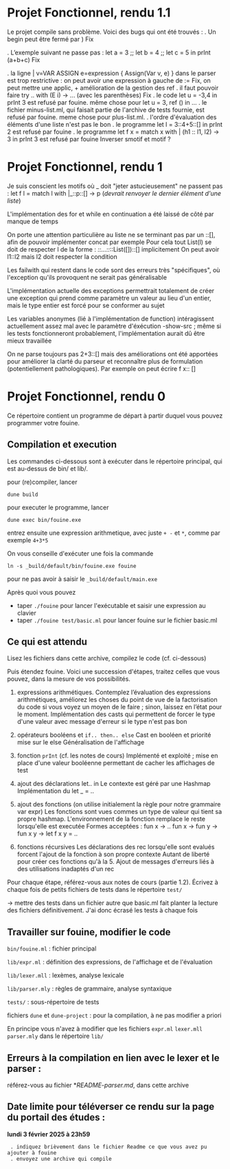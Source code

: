 # Projet Fonctionnel, rendu 1.1
Le projet compile sans problème. Voici des bugs qui ont été trouvés :
. Un begin peut être fermé par )
Fix

. L’exemple suivant ne passe pas :
let a = 3 ;;
let b = 4 ;;
let c = 5 in
prInt (a+b+c)
Fix

. la ligne     | v=VAR ASSIGN e=expression             { Assign(Var v, e) }
dans le parser est trop restrictive : on peut avoir une expression à gauche de :=
Fix, on peut mettre une applic, + amélioration de la gestion des ref
. il faut pouvoir faire try .. with (E i) -> ...    (avec les parenthèses)
Fix
. le code    let u = -3,4 in prInt 3    est refusé par fouine.
même chose pour let u = 3, ref () in ...
. le fichier minus-list.ml, qui faisait partie de l'archive de tests fournie, est refusé par fouine. meme chose pour plus-list.ml.
.  l'ordre d'évaluation des éléments d'une liste n'est pas le bon
. le programme    let l = 3::4+5::[] in prInt 2     est refusé par fouine
. le programme    let f x = match x with | (h1 :: l1, l2) -> 3 in prInt 3   est refusé par fouine
Inverser smotif et motif ?

# Projet Fonctionnel, rendu 1

Je suis conscient les motifs où _ doit "jeter astucieusement" ne passent pas :
let f l = match l with |_::p::[] -> p (*devrait renvoyer le dernier élément d'une liste*)

L'implémentation des for et while en continuation a été laissé de côté par manque de temps

On porte une attention particulière au liste ne se terminant pas par un ::[], afin de pouvoir implémenter concat par exemple
Pour cela tout List(l) se doit de respecter l de la forme : _::...::_::List([])::[] implicitement
On peut avoir l1::l2 mais l2 doit respecter la condition

Les failwith qui restent dans le code sont des erreurs très "spécifiques", où l'exception qu'ils provoquent ne serait pas généralisable

L'implémentation actuelle des exceptions permettrait totalement de créer une exception qui prend comme paramètre un valeur au lieu d'un entier, mais le type entier est forcé pour se conformer au sujet

Les variables anonymes (lié à l'implémentation de function) intéragissent actuellement assez mal avec le paramètre d'éxécution -show-src ; même si les tests fonctionneront probablement, l'implémentation aurait dû être mieux travaillée

On ne parse toujours pas 2+3::[] mais des améliorations ont été apportées pour améliorer la clarté du parseur et reconnaître plus de formulation (potentiellement pathologiques). Par exemple on peut écrire f x:: []


# Projet Fonctionnel, rendu 0

Ce répertoire contient un programme de départ à partir duquel vous pouvez programmer votre fouine.

## Compilation et execution

Les commandes ci-dessous sont à exécuter dans le répertoire principal, qui est au-dessus de bin/ et lib/.

pour (re)compiler, lancer
```
dune build
```

pour executer le programme, lancer
```
dune exec bin/fouine.exe
```

entrez ensuite une expression arithmetique, avec juste `+ -` et `*`, comme par exemple `4+3*5`



On vous conseille d'exécuter une fois la commande
```
ln -s _build/default/bin/fouine.exe fouine
```
pour ne pas avoir à saisir le `_build/default/main.exe`

Après quoi vous pouvez
- taper `./fouine` pour lancer l'exécutable et saisir une expression au clavier
- taper `./fouine test/basic.ml` pour lancer fouine sur le fichier basic.ml

## Ce qui est attendu

Lisez les fichiers dans cette archive, compilez le code (cf. ci-dessous)

Puis étendez fouine. Voici une succession d'étapes, traitez celles que vous pouvez, dans la mesure de vos possibilités.  

1. expressions arithmétiques. 
Contemplez l’évaluation des expressions arithmétiques, améliorez les choses du point de vue de la factorisation du code si vous voyez un moyen de le faire ; sinon, laissez en l’état pour le moment.
Implémentation des casts qui permettent de forcer le type d'une valeur avec message d'erreur si le type n'est pas bon
2. opérateurs booléens et `if.. then.. else`
Cast en booléen et priorité mise sur le else
Généralisation de l'affichage
3. fonction `prInt` (cf. les notes de cours)
Implémenté et exploité ; mise en place d'une valeur booléenne permettant de cacher les affichages de test
4. ajout des déclarations let.. in
Le contexte est géré par une Hashmap
Implémentation du let _ = ..

5. ajout des fonctions
(on utilise initialement la règle pour notre grammaire var expr)
Les fonctions sont vues commes un type de valeur qui tient sa propre hashmap. L'environnement de la fonction remplace le reste lorsqu'elle est executée
Formes acceptées :
fun x -> ..
fun x -> fun y ->
fun x y ->
let f x y = ..
6. fonctions récursives
Les déclarations des rec lorsqu'elle sont evalués forcent l'ajout de la fonction à son propre contexte
Autant de liberté pour créer ces fonctions qu'à la 5.
Ajout de messages d'erreurs liés à des utilisations inadaptés d'un rec

Pour chaque étape, référez-vous aux notes de cours (partie 1.2). 
Écrivez à chaque fois de petits fichiers de tests dans le répertoire `test/`

-> mettre des tests dans un fichier autre que basic.ml fait planter la lecture des fichiers définitivement. J'ai donc écrasé les tests à chaque fois

## Travailler sur fouine, modifier le code

`bin/fouine.ml` : fichier principal

`lib/expr.ml` : définition des expressions, de l'affichage et de l'évaluation

`lib/lexer.mll` : lexèmes, analyse lexicale

`lib/parser.mly` : règles de grammaire, analyse syntaxique

`tests/` : sous-répertoire de tests

fichiers `dune` et `dune-project` : pour la compilation, à ne pas modifier a priori

En principe vous n'avez à modifier que les fichiers
  `expr.ml`    `lexer.mll`    `parser.mly`
dans le répertoire `lib/`

## Erreurs à la compilation en lien avec le lexer et le parser :
   référez-vous au fichier **README-parser.md*, dans cette archive

## Date limite pour téléverser ce rendu sur la page du portail des études :

   **lundi 3 février 2025 à 23h59**

     . indiquez brièvement dans le fichier Readme ce que vous avez pu ajouter à fouine
     . envoyez une archive qui compile


